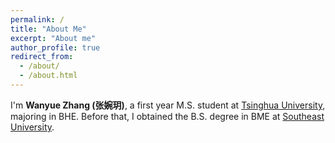 ```yaml
---
permalink: /
title: "About Me"
excerpt: "About me"
author_profile: true
redirect_from: 
  - /about/
  - /about.html
---
```

I'm **Wanyue Zhang (张婉玥)**, a first year M.S. student at <a href="https://www.tsinghua.edu.cn/en/">Tsinghua University</a>, majoring in BHE. Before that, I obtained the B.S. degree in BME at <a href="https://www.seu.edu.cn/english/main.htm">Southeast University</a>.

<br><br><br>

<script type='text/javascript' id='clustrmaps' src='//cdn.clustrmaps.com/map_v2.js?cl=ffffff&w=300&t=n&d=22-4TmV-QXCJVQ0nUM4WLy425_P_CCicU8B4XNkHRew&co=aec7e2&cmo=3c9ef4&cmn=fcd555'></script>